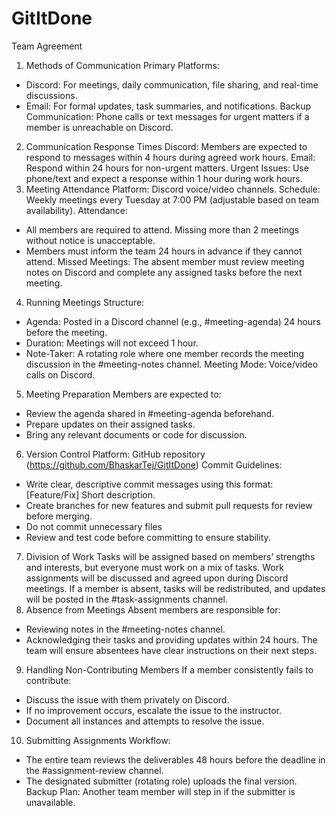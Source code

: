 # GitItDone

Team Agreement
1. Methods of Communication
Primary Platforms:
- Discord: For meetings, daily communication, file sharing, and real-time discussions.
- Email: For formal updates, task summaries, and notifications.
Backup Communication: Phone calls or text messages for urgent matters if a member is unreachable on Discord.
2. Communication Response Times
Discord: Members are expected to respond to messages within 4 hours during agreed work hours.
Email: Respond within 24 hours for non-urgent matters.
Urgent Issues: Use phone/text and expect a response within 1 hour during work hours.
3. Meeting Attendance
Platform: Discord voice/video channels.
Schedule: Weekly meetings every Tuesday at 7:00 PM (adjustable based on team availability).
Attendance:
- All members are required to attend. Missing more than 2 meetings without notice is unacceptable.
- Members must inform the team 24 hours in advance if they cannot attend.
Missed Meetings: The absent member must review meeting notes on Discord and complete any assigned tasks before the next meeting.
4. Running Meetings
Structure:
- Agenda: Posted in a Discord channel (e.g., #meeting-agenda) 24 hours before the meeting.
- Duration: Meetings will not exceed 1 hour.
- Note-Taker: A rotating role where one member records the meeting discussion in the #meeting-notes channel.
Meeting Mode: Voice/video calls on Discord.
5. Meeting Preparation
Members are expected to:
- Review the agenda shared in #meeting-agenda beforehand.
- Prepare updates on their assigned tasks.
- Bring any relevant documents or code for discussion.
6. Version Control
Platform: GitHub repository (https://github.com/BhaskarTej/GitItDone)
Commit Guidelines:
- Write clear, descriptive commit messages using this format: [Feature/Fix] Short description.
- Create branches for new features and submit pull requests for review before merging.
- Do not commit unnecessary files 
- Review and test code before committing to ensure stability.
7. Division of Work
Tasks will be assigned based on members’ strengths and interests, but everyone must work on a mix of tasks.
Work assignments will be discussed and agreed upon during Discord meetings.
If a member is absent, tasks will be redistributed, and updates will be posted in the #task-assignments channel.
8. Absence from Meetings
Absent members are responsible for:
- Reviewing notes in the #meeting-notes channel.
- Acknowledging their tasks and providing updates within 24 hours.
The team will ensure absentees have clear instructions on their next steps.
9. Handling Non-Contributing Members
If a member consistently fails to contribute:
- Discuss the issue with them privately on Discord.
- If no improvement occurs, escalate the issue to the instructor.
- Document all instances and attempts to resolve the issue.
10. Submitting Assignments
Workflow:
- The entire team reviews the deliverables 48 hours before the deadline in the #assignment-review channel.
- The designated submitter (rotating role) uploads the final version.
Backup Plan: Another team member will step in if the submitter is unavailable.



